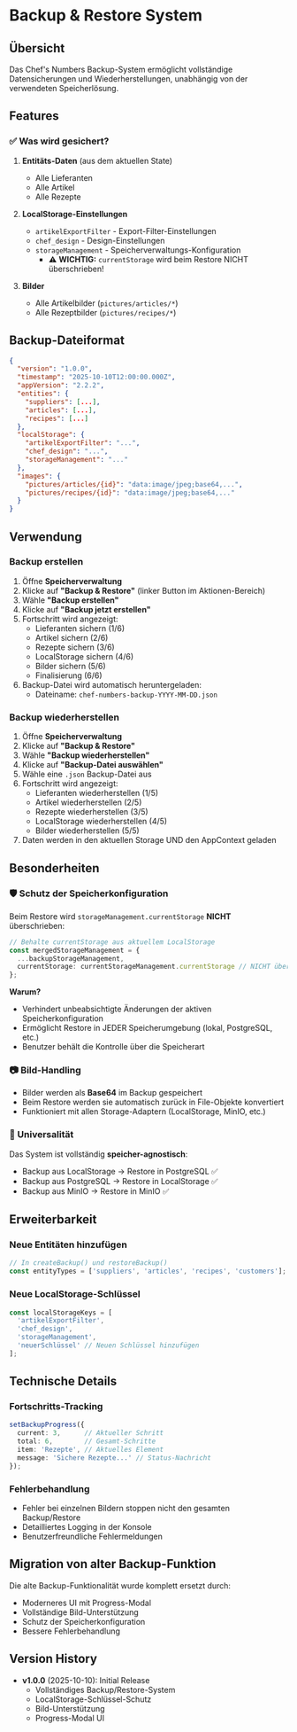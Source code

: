 # Backup & Restore System

## Übersicht

Das Chef's Numbers Backup-System ermöglicht vollständige Datensicherungen und Wiederherstellungen, unabhängig von der verwendeten Speicherlösung.

## Features

### ✅ Was wird gesichert?

1. **Entitäts-Daten** (aus dem aktuellen State)
   - Alle Lieferanten
   - Alle Artikel
   - Alle Rezepte

2. **LocalStorage-Einstellungen**
   - `artikelExportFilter` - Export-Filter-Einstellungen
   - `chef_design` - Design-Einstellungen
   - `storageManagement` - Speicherverwaltungs-Konfiguration
     - ⚠️ **WICHTIG:** `currentStorage` wird beim Restore NICHT überschrieben!

3. **Bilder**
   - Alle Artikelbilder (`pictures/articles/*`)
   - Alle Rezeptbilder (`pictures/recipes/*`)

## Backup-Dateiformat

```json
{
  "version": "1.0.0",
  "timestamp": "2025-10-10T12:00:00.000Z",
  "appVersion": "2.2.2",
  "entities": {
    "suppliers": [...],
    "articles": [...],
    "recipes": [...]
  },
  "localStorage": {
    "artikelExportFilter": "...",
    "chef_design": "...",
    "storageManagement": "..."
  },
  "images": {
    "pictures/articles/{id}": "data:image/jpeg;base64,...",
    "pictures/recipes/{id}": "data:image/jpeg;base64,..."
  }
}
```

## Verwendung

### Backup erstellen

1. Öffne **Speicherverwaltung**
2. Klicke auf **"Backup & Restore"** (linker Button im Aktionen-Bereich)
3. Wähle **"Backup erstellen"**
4. Klicke auf **"Backup jetzt erstellen"**
5. Fortschritt wird angezeigt:
   - Lieferanten sichern (1/6)
   - Artikel sichern (2/6)
   - Rezepte sichern (3/6)
   - LocalStorage sichern (4/6)
   - Bilder sichern (5/6)
   - Finalisierung (6/6)
6. Backup-Datei wird automatisch heruntergeladen:
   - Dateiname: `chef-numbers-backup-YYYY-MM-DD.json`

### Backup wiederherstellen

1. Öffne **Speicherverwaltung**
2. Klicke auf **"Backup & Restore"**
3. Wähle **"Backup wiederherstellen"**
4. Klicke auf **"Backup-Datei auswählen"**
5. Wähle eine `.json` Backup-Datei aus
6. Fortschritt wird angezeigt:
   - Lieferanten wiederherstellen (1/5)
   - Artikel wiederherstellen (2/5)
   - Rezepte wiederherstellen (3/5)
   - LocalStorage wiederherstellen (4/5)
   - Bilder wiederherstellen (5/5)
7. Daten werden in den aktuellen Storage UND den AppContext geladen

## Besonderheiten

### 🛡️ Schutz der Speicherkonfiguration

Beim Restore wird `storageManagement.currentStorage` **NICHT** überschrieben:

```typescript
// Behalte currentStorage aus aktuellem LocalStorage
const mergedStorageManagement = {
  ...backupStorageManagement,
  currentStorage: currentStorageManagement.currentStorage // NICHT überschreiben!
};
```

**Warum?**
- Verhindert unbeabsichtigte Änderungen der aktiven Speicherkonfiguration
- Ermöglicht Restore in JEDER Speicherumgebung (lokal, PostgreSQL, etc.)
- Benutzer behält die Kontrolle über die Speicherart

### 📷 Bild-Handling

- Bilder werden als **Base64** im Backup gespeichert
- Beim Restore werden sie automatisch zurück in File-Objekte konvertiert
- Funktioniert mit allen Storage-Adaptern (LocalStorage, MinIO, etc.)

### 🔄 Universalität

Das System ist vollständig **speicher-agnostisch**:
- Backup aus LocalStorage → Restore in PostgreSQL ✅
- Backup aus PostgreSQL → Restore in LocalStorage ✅
- Backup aus MinIO → Restore in MinIO ✅

## Erweiterbarkeit

### Neue Entitäten hinzufügen

```typescript
// In createBackup() und restoreBackup()
const entityTypes = ['suppliers', 'articles', 'recipes', 'customers']; // Neuen Typ hinzufügen
```

### Neue LocalStorage-Schlüssel

```typescript
const localStorageKeys = [
  'artikelExportFilter', 
  'chef_design', 
  'storageManagement',
  'neuerSchlüssel' // Neuen Schlüssel hinzufügen
];
```

## Technische Details

### Fortschritts-Tracking

```typescript
setBackupProgress({
  current: 3,      // Aktueller Schritt
  total: 6,        // Gesamt-Schritte
  item: 'Rezepte', // Aktuelles Element
  message: 'Sichere Rezepte...' // Status-Nachricht
});
```

### Fehlerbehandlung

- Fehler bei einzelnen Bildern stoppen nicht den gesamten Backup/Restore
- Detailliertes Logging in der Konsole
- Benutzerfreundliche Fehlermeldungen

## Migration von alter Backup-Funktion

Die alte Backup-Funktionalität wurde komplett ersetzt durch:
- Moderneres UI mit Progress-Modal
- Vollständige Bild-Unterstützung
- Schutz der Speicherkonfiguration
- Bessere Fehlerbehandlung

## Version History

- **v1.0.0** (2025-10-10): Initial Release
  - Vollständiges Backup/Restore-System
  - LocalStorage-Schlüssel-Schutz
  - Bild-Unterstützung
  - Progress-Modal UI

